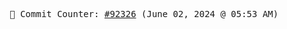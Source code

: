 <p align="center">
    <samp>
        📮 Commit Counter: <a href="https://github.com/Javascript-void0/Javascript-void0/commits/main">#92326</a> (June 02, 2024 @ 05:53 AM)
    </samp>
</p>